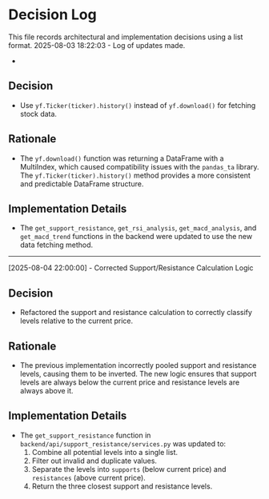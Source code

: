 # Decision Log

This file records architectural and implementation decisions using a list format.
2025-08-03 18:22:03 - Log of updates made.

*

## Decision

*   Use `yf.Ticker(ticker).history()` instead of `yf.download()` for fetching stock data.

## Rationale

*   The `yf.download()` function was returning a DataFrame with a MultiIndex, which caused compatibility issues with the `pandas_ta` library. The `yf.Ticker(ticker).history()` method provides a more consistent and predictable DataFrame structure.

## Implementation Details

*   The `get_support_resistance`, `get_rsi_analysis`, `get_macd_analysis`, and `get_macd_trend` functions in the backend were updated to use the new data fetching method.
* * *

[2025-08-04 22:00:00] - Corrected Support/Resistance Calculation Logic

## Decision

*   Refactored the support and resistance calculation to correctly classify levels relative to the current price.

## Rationale

*   The previous implementation incorrectly pooled support and resistance levels, causing them to be inverted. The new logic ensures that support levels are always below the current price and resistance levels are always above it.

## Implementation Details

*   The `get_support_resistance` function in `backend/api/support_resistance/services.py` was updated to:
    1.  Combine all potential levels into a single list.
    2.  Filter out invalid and duplicate values.
    3.  Separate the levels into `supports` (below current price) and `resistances` (above current price).
    4.  Return the three closest support and resistance levels.